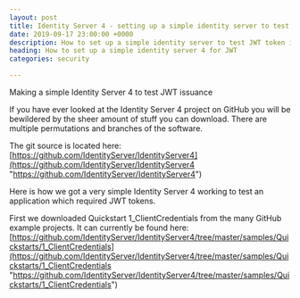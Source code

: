 ```yaml
---
layout: post
title: Identity Server 4 - setting up a simple identity server to test JWT
date: 2019-09-17 23:00:00 +0000
description: How to set up a simple identity server to test JWT token issuance
heading: How to set up a simple identity server 4 for JWT
categories: security

---
```

Making a simple Identity Server 4 to test JWT issuance

If you have ever looked at the Identity Server 4 project on GitHub you will be bewildered by the sheer amount of stuff you can download. There are multiple permutations and branches of the software.

The git source is located here: [https://github.com/IdentityServer/IdentityServer4](https://github.com/IdentityServer/IdentityServer4 "https://github.com/IdentityServer/IdentityServer4")

Here is how we got a very simple Identity Server 4 working to test an application which required JWT tokens. 

First we downloaded Quickstart 1_ClientCredentials from the many GitHub example projects. It can currently be found here: [https://github.com/IdentityServer/IdentityServer4/tree/master/samples/Quickstarts/1_ClientCredentials](https://github.com/IdentityServer/IdentityServer4/tree/master/samples/Quickstarts/1_ClientCredentials "https://github.com/IdentityServer/IdentityServer4/tree/master/samples/Quickstarts/1_ClientCredentials")